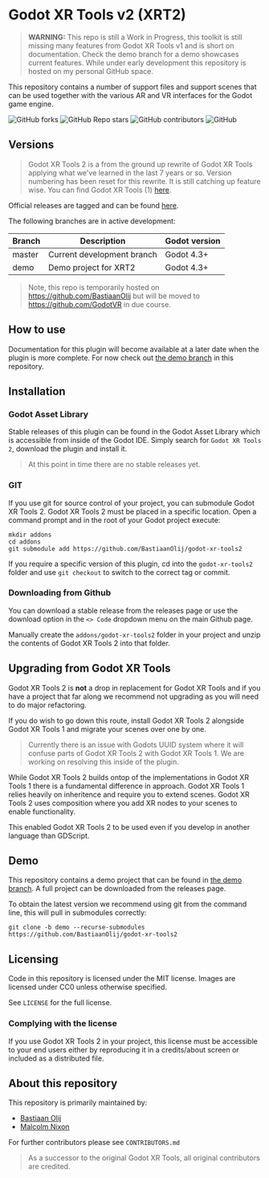 # Godot XR Tools v2 (XRT2)

> **WARNING:** This repo is still a Work in Progress, this toolkit is still missing many features from Godot XR Tools v1 and is short on documentation.
> Check the demo branch for a demo showcases current features.
> While under early development this repository is hosted on my personal GitHub space.

This repository contains a number of support files and support scenes that can be used together with the various AR and VR interfaces for the Godot game engine.

![GitHub forks](https://img.shields.io/github/forks/BastiaanOlij/godot-xr-tools2?style=plastic)
![GitHub Repo stars](https://img.shields.io/github/stars/BastiaanOlij/godot-xr-tools2?style=plastic)
![GitHub contributors](https://img.shields.io/github/contributors/BastiaanOlij/godot-xr-tools2?style=plastic)
![GitHub](https://img.shields.io/github/license/BastiaanOlij/godot-xr-tools2?style=plastic)

## Versions

> Godot XR Tools 2 is a from the ground up rewrite of Godot XR Tools applying what we've learned in the last 7 years or so.
> Version numbering has been reset for this rewrite.
> It is still catching up feature wise.
> You can find Godot XR Tools (1) [here](https://github.com/GodotVR/godot-xr-tools).

Official releases are tagged and can be found [here](https://github.com/BastiaanOlij/godot-xr-tools2/releases).

The following branches are in active development:

|  Branch   |  Description                  |  Godot version  |
|-----------|-------------------------------|-----------------|
|  master   | Current development branch    |  Godot 4.3+     |
|  demo     | Demo project for XRT2         |  Godot 4.3+     |

> Note, this repo is temporarily hosted on https://github.com/BastiaanOlij but will be moved to https://github.com/GodotVR in due course.

## How to use

Documentation for this plugin will become available at a later date when the plugin is more complete.
For now check out [the demo branch](https://github.com/BastiaanOlij/godot-xr-tools2/tree/demo) in this repository.

## Installation

### Godot Asset Library

Stable releases of this plugin can be found in the Godot Asset Library which is accessible from inside of the Godot IDE.
Simply search for `Godot XR Tools 2`, download the plugin and install it.

> At this point in time there are no stable releases yet.

### GIT

If you use git for source control of your project, you can submodule Godot XR Tools 2. Godot XR Tools 2 must be placed in a specific location.
Open a command prompt and in the root of your Godot project execute:

```
mkdir addons
cd addons
git submodule add https://github.com/BastiaanOlij/godot-xr-tools2
```

If you require a specific version of this plugin, cd into the `godot-xr-tools2` folder and use `git checkout` to switch to the correct tag or commit.

### Downloading from Github

You can download a stable release from the releases page or use the download option in the `<> Code` dropdown menu on the main Github page.

Manually create the `addons/godot-xr-tools2` folder in your project and unzip the contents of Godot XR Tools 2 into that folder. 

## Upgrading from Godot XR Tools

Godot XR Tools 2 is **not** a drop in replacement for Godot XR Tools and if you have a project that far along we recommend not upgrading as you will need to do major refactoring.

If you do wish to go down this route, install Godot XR Tools 2 alongside Godot XR Tools 1 and migrate your scenes over one by one.

> Currently there is an issue with Godots UUID system where it will confuse parts of Godot XR Tools 2 with Godot XR Tools 1.
> We are working on resolving this inside of the plugin.

While Godot XR Tools 2 builds ontop of the implementations in Godot XR Tools 1 there is a fundamental difference in approach.
Godot XR Tools 1 relies heavily on inheritence and require you to extend scenes.
Godot XR Tools 2 uses composition where you add XR nodes to your scenes to enable functionality.

This enabled Godot XR Tools 2 to be used even if you develop in another language than GDScript.

## Demo

This repository contains a demo project that can be found in [the demo branch](https://github.com/BastiaanOlij/godot-xr-tools2/tree/demo).
A full project can be downloaded from the releases page.

To obtain the latest version we recommend using git from the command line, this will pull in submodules correctly:
```
git clone -b demo --recurse-submodules https://github.com/BastiaanOlij/godot-xr-tools2
```

## Licensing

Code in this repository is licensed under the MIT license.
Images are licensed under CC0 unless otherwise specified.

See `LICENSE` for the full license.

### Complying with the license

If you use Godot XR Tools 2 in your project, this license must be accessible to your end users either by reproducing it in a credits/about screen or included as a distributed file. 

## About this repository

This repository is primarily maintained by:
- [Bastiaan Olij](https://github.com/BastiaanOlij/)
- [Malcolm Nixon](https://github.com/Malcolmnixon/)

For further contributors please see `CONTRIBUTORS.md`

> As a successor to the original Godot XR Tools, all original contributors are credited.
